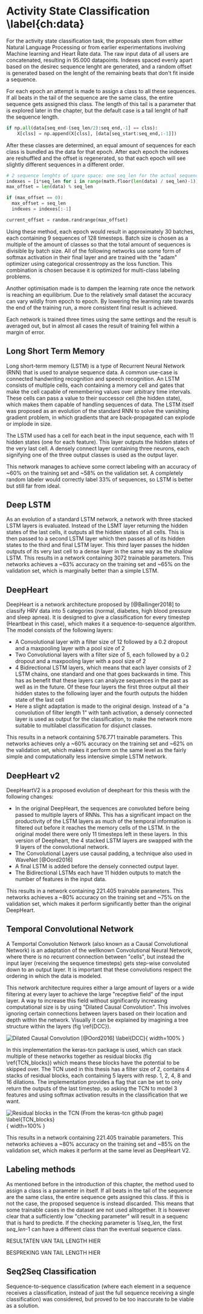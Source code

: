 
# Activity State Classification \label{ch:data}

For the activity state classification task, the proposals stem from either Natural Language Processing or from earlier experimentations involving Machine learning and Heart Rate data. The raw input data of all users are concatenated, resulting in 95.000 datapoints. Indexes spaced evenly apart based on the desirec sequence lenght are generated, and a random offset is generated based on the lenght of the remaining beats that don't fit inside a sequence. 

For each epoch an attempt is made to assign a class to all these sequences. If all beats in the tail of the sequence are the same class, the entire sequence gets assigned this class. The length of this tail is a parameter that is explored later in the chapter, but the default case is a tail lenght of half the sequence length.

```python
if np.all(data[seq_end-(seq_len/2):seq_end,-1] == clss):
 	X[clss] = np.append(X[clss], [data[seq_start:seq_end,:-1]])

```

After these classes are determined, an equal amount of sequences for each class is bundled as the data for that epoch. After each epoch the indexes are reshuffled and the offset is regenerated, so that each epoch will see slightly different sequences in a different order.


```python
# 2 sequence lenghts of spare space: one seq_len for the actual sequence and one seql_len for when the offset is equal to seq_len
indexes = [i*seq_len for i in range(math.floor(len(data) / seq_len)-1)]
max_offset = len(data) % seq_len

if (max_offset == 0):
  max_offset = seq_len
  indexes = indexes[:-1]

current_offset = random.randrange(max_offset)
```

Using these method, each epoch would result in approximately 30 batches, each containing 9 sequences of 128 timesteps. Batch size is chosen as a multiple of the amount of classes so that the total amount of sequences is divisible by batch size. All of the following networks use some form of softmax activation in their final layer and are trained with the "adam" optimizer using categorical crossentropy as the loss function. This combination is chosen because it is optimized for multi-class labeling problems.

Another optimisation made is to dampen the learning rate once the network is reaching an equilibrium. Due to the relatively small dataset the accuracy can vary wildly from epoch to epoch. By lowering the learning rate towards the end of the training run, a more consistent final result is achieved.

Each network is trained three times using the same settings and the result is averaged out, but in almost all cases the result of training fell within a margin of error.

## Long Short Term Memory 

Long short-term memory (LSTM) is a type of Recurrent Neural Network (RNN) that is used to analyse sequence data. A common use-case is connected handwriting recognition and speech recognition. An LSTM consists of multiple cells, each containing a memory cell and gates that make the cell capable of remembering values over arbitrary time intervals. These cells can pass a value to their successor cell (the hidden state), which makes them capable of handling sequences of data. The LSTM itself was proposed as an evolution of the standard RNN to solve the vanishing gradient problem, in which gradients that are back-propagated can explode or implode in size.

The LSTM used has a cell for each beat in the input sequence, each with 11 hidden states (one for each feature). This layer outputs the hidden states of the very last cell. A densely connect layer containing three neurons, each signifying one of the three output classes is used as the output layer.

This network manages to achieve some correct labeling with an accuracy of \~60\% on the training set and \~58\% on the validation set. A completely random labeler would correctly label 33\% of sequences, so LSTM is better but still far from ideal.

## Deep LSTM

As an evolution of a standard LSTM network, a network with three stacked LSTM layers is evaluated. Instead of the LSMT layer returning the hidden states of the last cells, it outputs all the hidden states of all cells. This is then passed to a second LSTM layer which then passes all of its hidden states to the third and final LSTM layer. This third layer passes the hidden outputs of its very last cell to a dense layer in the same way as the shallow LSTM. This results in a network containing 3072 trainable parameters. This networks achieves a \~63\% accuracy on the training set and \~65\% on the validation set, which is marginally better than a simple LSTM.


## DeepHeart

DeepHeart is a network architecture proposed by [@Ballinger2018] to classify HRV data into 5 categories (normal, diabetes, high blood pressure and sleep apnea). It is designed to give a classification for every timestep (Heartbeat in this case), which makes it a sequence-to-sequence algorithm. The model consists of the following layers:

 - A Convolutional layer with a filter size of 12 followed by a 0.2 dropout and a maxpooling layer with a pool size of 2
 - Two Convolutional layers with a filter size of 5, each followed by a 0.2 dropout and a maxpooling layer with a pool size of 2
 - 4 Bidirectional LSTM layers, which means that each layer consists of 2 LSTM chains, one standard and one that goes backwards in time. This has as benefit that these layers can analyze sequences in the past as well as in the future. Of these four layers the first three output all their hidden states to the following layer and the fourth outputs the hidden state of the last cell
 - Here a slight adaptation is made to the original design. Instead of a "a convolution of filter length 1" with tanh activation, a densely connected layer is used as output for the classification, to make the network more suitable to multilabel classification for disjunct classes.

This results in a network containing 576.771 trainable parameters. This networks achieves only a \~60\% accuracy on the training set and \~62\% on the validation set, which makes it perform on the same level as the fairly simple and computationally less intensive simple LSTM network.


## DeepHeart v2

DeepHeartV2 is a proposed evolution of deepheart for this thesis with the following changes:

 - In the original DeepHeart, the sequences are convoluted before being passed to multiple layers of RNNs. This has a significant impact on the productivity of the LSTM layers as much of the temporal information is filtered out before it reaches the memory cells of the LSTM. In the original model there were only 11 timesteps left in these layers. In this version of Deepheart, the 4 stacked LSTM layers are swapped with the 9 layers of the convolutional network.
 - The Convolutional Layers use causal padding, a technique also used in WaveNet [@Oord2016]
 - A final LSTM is added before the densely connected output layer.
 - The Bidirectional LSTMs each have 11 hidden outputs to match the number of features in the input data.

This results in a network containing 221.405 trainable parameters. This networks achieves a \~80\% accuracy on the training set and \~75\% on the validation set, which makes it perform significantly better than the original DeepHeart.


## Temporal Convolutional Network

A Temportal Convolution Network (also known as a Causal Convolutional Network) is an adaptation of the wellknown Convolutional Neural Network, where there is no recurrent connection between "cells", but instead the input layer (receiving the sequence timesteps) gets step-wise convoluted down to an output layer. It is important that these convolutions respect the ordering in which the data is modeled.

This network architecture requires either a large amount of layers or a wide filtering at every layer to achieve the large "receptive field" of the input layer. A way to increase this field without significantly increasing computational size is by using "Dilated Causal Convolution". This involves ignoring certain connections between layers based on their location and depth within the network. Visually it can be explained by imagining a tree structure within the layers (fig \ref{DCC}). 

![Dilated Causal Convolution [@Oord2016] \label{DCC}](source/figures/DilutedCuasalCN.png){ width=100% }

In this implementation the keras-tcn package is used, which can stack multiple of these networks together as residual blocks (fig \ref{TCN_blocks}) which means these blocks have the potential to be skipped over. The TCN used in this thesis has a filter size of 2, contains 4 stacks of residual blocks, each containing 5 layers with resp. 1, 2, 4, 8 and 16 dilations. The implementation provides a flag that can be set to only return the outputs of the last timestep, so asking the TCN to model 3 features and using softmax activation results in the classification that we want.

![Residual blocks in the TCN (From the keras-tcn github page) \label{TCN_blocks}](source/figures/TCN_blocks.jpg){ width=100% }

This results in a network containing 221.405 trainable parameters. This networks achieves a \~80\% accuracy on the training set and \~85\% on the validation set, which makes it perform at the same level as DeepHeart V2.



## Labeling methods

As mentioned before in the introduction of this chapter, the method used to assign a class is a parameter in itself. If all beats in the tail of the sequence are the same class, the entire sequence gets assigned this class. If this is not the case, the proposed sequence is instead discarded. This means that some trainable cases in the dataset are not used alltogether. It is however clear that a sufficiently low "checking parameter" will result in a sequenc that is hard to predicte. If the checking parameter is 1/_seq\_len_, the first _seq\_len_-1 can have a different class than the eventual sequence class.

 RESULTATEN VAN TAIL LENGTH HIER

 BESPREKING VAN TAIL LENGTH HIER


## Seq2Seq Classification

Sequence-to-sequence classification (where each element in a sequence receives a classification, instead of just the full sequence receiving a single classification) was considered, but proved to be too inaccurate to be viable as a solution.